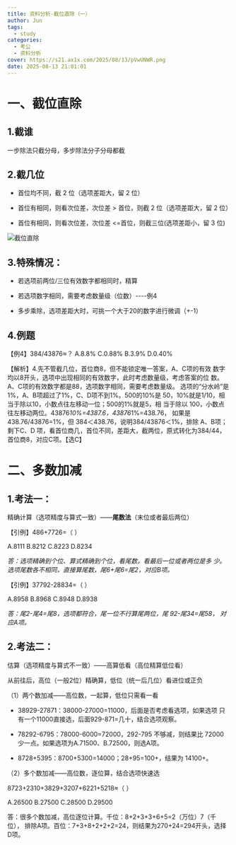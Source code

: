 ```yaml
---
title: 资料分析-截位直除（一）
author: Jun
tags:
  - study
categories:
  - 考公
  - 资料分析
cover: https://s21.ax1x.com/2025/08/13/pVwUNWR.png
date: 2025-08-13 21:01:01
---
```

# 一、截位直除

## 1.截谁

一步除法只截分母，多步除法分子分母都截

## 2.截几位

- 首位均不同，截 2 位（选项差距大，留 2 位）


- 首位有相同，则看次位差，次位差 > 首位，则截 2 位（选项差距大，留 2 位）


- 首位有相同，则看次位差，次位差 <=首位，则截三位(选项差距小，留 3 位)

![截位直除](https://preview.cloud.189.cn/image/imageAction?param=D824CE175A5D216EAB42C59EE94AAD25782E805948A15F9449E60F5823F5CE485B0032D38064E4E0EA9108AF522B0FADAC252A3CAFE6C253D30B777D75CDCA0C3E3B921C8C1FCC845469311DE07D30F1CE9C877B533DE042C67EF753DA640FBC7DAE0F1726A154DD4B13E068A8BF55B283BF2925)

## 3.特殊情况：

- 若选项前两位/三位有效数字都相同时，精算


- 若选项数字相同，需要考虑数量级（位数）----例4


- 多步乘除，选项差距大时，可挑一个大于20的数字进行微调（+-1）




## 4.例题

【例4】384/43876≈？  A.8.8%  C.0.88%  B.3.9%  D.0.40%  

【解析】4.先不管截几位，首位商8，但不能锁定唯一答案，A、C项的有效 数字均以8开头，选项中出现相同的有效数字，此时考虑数量级，考虑答案的位 数。A、C项的有效数字都是88，选项数字相同，需要考虑数量级。  选项的“分水岭”是1%，A、B项超过了1%，C、D项不到1%。500的10%是 50，10%就是1/10，相当于除以10，小数点往左移动一位；500的1%就是5，相 当于除以 100，小数点往左移动两位。43876*10%=4387.6，43876*1%=438.76， 如果是438.76/43876=1%，但 384＜438.76，说明384/43876＜1%，排除 A、B项； 剩下C、D 项，看首位商几，首位不同，差距大，截两位，原式转化为384/44， 首位商8，对应C项。【选C】 



# 二、多数加减

## 1.考法一：

​		精确计算（选项精度与算式一致）——**尾数法**（末位或者最后两位）

【引例】486+7726=（  ） 

A.8111   B.8212  C.8223   D.8234

*答：选项精确到个位、算式精确到个位，看尾数。看最后一位或者两位是多 少。选项尾数各不相同，直接算尾数，尾6+尾6=尾2，对应B项。*

【引例】37792-28834=（  ）

A.8958   B.8968  C.8948  D.8938 

*答：尾2-尾4=尾8，选项都符合，尾一位不行算尾两位，尾 92-尾34=尾58， 对应A项。*



## 2.考法二：

估算（选项精度与算式不一致）——高算低看（高位精算低位看）

从前往后，高位（一般2位）精确算，低位（统一后几位）看进位或正负

（1）两个数加减——高位数，一起算，低位只需看一看

- 38929-27871：38000-27000=11000，后面是否考虑看选项，如果选项 只有一个11000直接选，后面929-871=几十，结合选项观察。 

- 78292-6795：78000-6000=72000，292-795 不够减，则结果比 72000 少一点。如果选项为A.71500、B.72500，则选A项。 

- 8728+5395：8700+5300=14000；28+95=100+，结果为 14100+。

（2）多个数加减——高位数，逐位算，结合选项快速选 

8723+2310+3829+3207+6221+5218≈（  ）

A.26500  B.27500  C.28500 D.29500 

答：很多个数加减，高位逐位计算。千位：8+2+3+3+6+5=2（万位）7（千位）， 排除A项。百位：7+3+8+2+2+2=24，则结果为270+24=294开头，选择D项。



